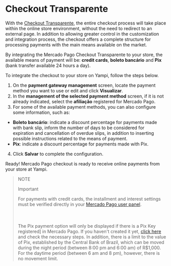 # Checkout Transparente

With the [Checkout Transparente](/developers/en/guides/checkout-api/landing), the entire checkout process will take place within the online store environment, without the need to redirect to an external page. In addition to allowing greater control in the customization and integration process, the checkout offers a complete structure for processing payments with the main means available on the market.

By integrating the Mercado Pago Checkout Transparente to your store, the available means of payment will be: **credit cards**, **boleto bancário** and **Pix** (bank transfer available 24 hours a day).

To integrate the checkout to your store on Yampi, follow the steps below.

1. On the **payment gateway management** screen, locate the payment method you want to use or edit and click **Visualizar**.
2. In the **management of the selected payment method** screen, if it is not already indicated, select the **afiliação** registered for Mercado Pago.
3. For some of the available payment methods, you can also configure some information, such as:
 
* **Boleto bancário**: indicate a discount percentage for payments made with bank slip, inform the number of days to be considered for expiration and cancellation of overdue slips, in addition to inserting possible instructions related to the means of payment.
* **Pix**: indicate a discount percentage for payments made with Pix.
 
4. Click **Salvar** to complete the configuration.

Ready! Mercado Pago checkout is ready to receive online payments from your store at Yampi.

> NOTE
>
> Important
>
> For payments with credit cards, the installment and interest settings must be verified directly in your [Mercado Pago user panel](https://www.mercadopago.com.br/costs-section#from-section=menu). </br> <br/>
> </br> <br/>
> The Pix payment option will only be displayed if there is a Pix Key registered] in Mercado Pago. If you haven't created it yet, [click here](https://www.youtube.com/watch?v=60tApKYVnkA) and check the necessary steps. In addition, there is a limit to the value of Pix, established by the Central Bank of Brazil, which can be moved during the night period (between 8:00 pm and 6:00 am) of R$1,000. For the daytime period (between 6 am and 8 pm), however, there is no movement limit.